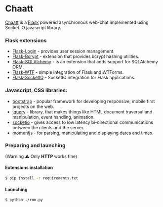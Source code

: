 # Chaatt

[Chaatt] is a [Flask] powered asynchronous web-chat implemented using Socket.IO javascript library.
### Flask extensions

* [Flask-Login] - provides user session management.
* [Flask-Bcrypt] - extension that provides bcrypt hashing utilities.
* [Flask-SQLAlchemy] - is an extension that adds support for SQLAlchemy ORM.
* [Flask-WTF] - simple integration of Flask and WTForms.
* [Flask-SocketIO] - SocketIO integration for Flask applications.

### Javascript, CSS libraries:

* [bootstrap] - popular framework for developing responsive, mobile first projects on the web.
* [jquery] - library, that makes things like HTML document traversal and manipulation, event handling, animation.
* [socketio] - gives access to low latency bi-directional communications between the clients and the server.
* [momentjs] - for parsing, manipulating and displaying dates and times.

### Preparing and launching
(Warning :warning: Only **HTTP** works fine)

#### Extensions installation
```sh
$ pip install -r requirements.txt
```
#### Launching
```sh
$ python ./run.py
```

[//]: # (link zone)

[Chaatt]: <http://chaatt.herokuapp.com>
[Flask]: <http://flask.pocoo.org>
[Flask-Login]: <https://flask-login.readthedocs.io/en/latest>
[Flask-Bcrypt]: <https://flask-bcrypt.readthedocs.io>
[Flask-SQLAlchemy]: <flask-sqlalchemy.pocoo.org>
[Flask-WTF]: <https://flask-wtf.readthedocs.io>
[Flask-SocketIO]: <https://flask-socketio.readthedocs.io>
[bootstrap]: <getbootstrap.com>
[jquery]: <https://jquery.com>
[socketio]: <https://socket.io>
[momentjs]: <https://momentjs.com>
